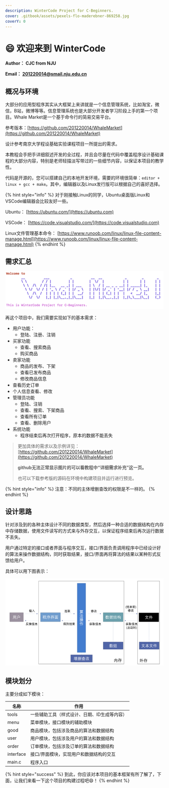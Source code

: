 ```yaml
---
description: WinterCode Project for C-Beginners.
cover: .gitbook/assets/pexels-flo-maderebner-869258.jpg
coverY: 0
---
```


# 😄 欢迎来到 WinterCode

**Author： CJC from NJU**

**Email： 201220014@smail.nju.edu.cn**

## 概况与环境&#x20;

大部分的应用型程序其实从大框架上来讲就是一个信息管理系统，比如淘宝，微信，B站，微博等等。信息管理系统也是大部分开发者学习阶段上手的第一个项目。Whale Market是一个基于命令行的简易交易平台。

参考版本：[https://github.com/201220014/WhaleMarket](https://github.com/201220014/WhaleMarket)

设计参考南京大学程设基础实验课程项目一所提出的需求。

本教程会手把手详细叙述开发的全过程，并且会尽量在代码中覆盖程序设计基础课程的大部分内容，特别是老师轻描淡写带过的一些细节内容，以保证本项目的教学性。

代码是开源的，您可以搭建自己的本地开发环境，需要的环境很简单：`editor + linux + gcc + make`。其中，编辑器以及Linux发行版可以根据自己的喜好选择。

{% hint style="info" %}
对于刚接触Linux的同学，Ubuntu桌面版Linux和VSCode编辑器会比较友好一些。

Ubuntu： [https://ubuntu.com/](https://ubuntu.com)

VSCode： [https://code.visualstudio.com/](https://code.visualstudio.com)

Linux文件管理基本命令： [https://www.runoob.com/linux/linux-file-content-manage.html](https://www.runoob.com/linux/linux-file-content-manage.html)
{% endhint %}

## 需求汇总

![](.gitbook/assets/pic00.png)

再这个项目中，我们需要实现如下的基本需求：

* 用户功能：
  * 登陆、注册、注销
* 买家功能
  * 查看、搜索商品
  * 购买商品
* 卖家功能
  * 商品的发布、下架
  * 查看已发布商品
  * 修改商品信息
* 查看历史订单
* 个人信息查看、修改
* 管理员功能
  * 登陆、注销
  * 查看、搜索、下架商品
  * 查看所有订单
  * 查看、删除用户
* 系统功能
  * 程序结束后再次打开程序，原本的数据不能丢失

> 更加具体的需求以及示例详见：[https://github.com/201220014/WhaleMarket](https://github.com/201220014/WhaleMarket)
>
> **github无法正常显示图片的可以看教程中“详细需求补充”这一页。**
>
> 也可以下载参考版的源码在环境中构建项目并运行进行预览。

{% hint style="info" %}
注意：不同的主体增删查改的权限是不一样的。
{% endhint %}

## 设计思路

针对涉及到的各种主体设计不同的数据类型，然后选择一种合适的数据结构在内存中存储数据，使用文件读写的方式来与外存交互，以保证程序结束后再次运行数据不丢失。

用户通过特定的接口或者界面与程序交互，接口/界面负责调用程序中已经设计好的算法来操作数据结构，同时获取结果，接口/界面再将算法的结果以某种形式反馈给用户。

具体可以用下图表示：

![设计思路示意图](.gitbook/assets/pic01.png)

## 模块划分

主要分成如下模块：

| 名称        | 作用                      |
| --------- | ----------------------- |
| tools     | 一些辅助工具（样式设计、日期、ID生成等内容） |
| menu      | 菜单模块，接口模块的辅助模块          |
| good      | 商品模块，包括涉及商品的算法和数据结构     |
| user      | 用户模块，包括涉及用户的算法和数据结构     |
| order     | 订单模块，包括涉及订单的算法和数据结构     |
| interface | 接口/界面模块，实现用户和数据结构的交互    |
| main.c    | 程序入口                    |

{% hint style="success" %}
到此，你应该对本项目的基本框架有所了解了，下面，让我们来看一下这个项目的构建过程吧:smile:！
{% endhint %}

